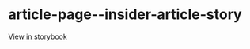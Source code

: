 # article-page--insider-article-story

[View in storybook](https://raw.githack.com/Independent-Digital-News-and-Media-Ltd/standard-pwamp-sb/PR-614-sb/index.html?path=/story/article-page--insider-article-story)